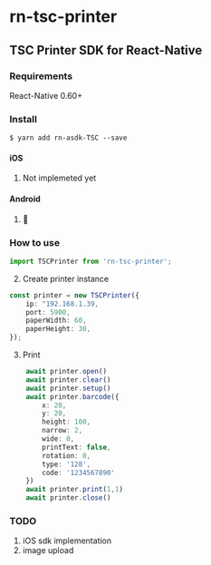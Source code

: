 
# rn-tsc-printer

## TSC Printer SDK for React-Native

### Requirements

React-Native 0.60+

### Install

`$ yarn add rn-asdk-TSC --save`

#### iOS

1. Not implemeted yet

#### Android

1. 🙏

### How to use


```typescript
import TSCPrinter from 'rn-tsc-printer';

```
2. Create printer instance

```typescript
const printer = new TSCPrinter({
	ip: "192.168.1.39,
	port: 5900,
	paperWidth: 60,
	paperHeight: 30,
});

```

3. Print

```typescript
	await printer.open()
	await printer.clear()
	await printer.setup()
	await printer.barcode({
		x: 20,
		y: 20,
		height: 100,
		narrow: 2,
		wide: 0,
		printText: false,
		rotation: 0,
		type: '128',
		code: '1234567890'
	})
	await printer.print(1,1)
    await printer.close()
```

### TODO

1. iOS sdk implementation
2. image upload